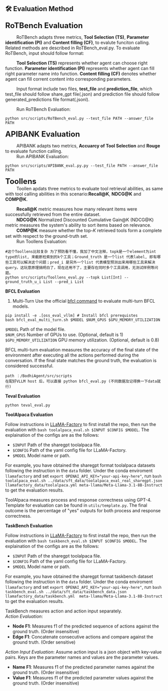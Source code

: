## 🛠️ Evaluation Method

<font size="5">**RoTBench Evaluation**</font>  

$\qquad$ RoTBench adapts three metrics, **Tool Selection (TS)**, **Parameter identification (PI)** and **Content filling (CF)**, to evalute funciton calling. Related methods are described in RoTBench_eval.py. To evaluate RoTBench, input should follow format:

$\qquad$ **Tool Selection (TS)** represents whether agent can choose right function.
**Parameter identification (PI)** represents whether agent can fill right parameter name into function.
**Content filling (CF)** denotes whether agent can fill corrent content into corresponding parameters.

$\qquad$ Input format include two files, **test_file** and **prediction_file**, which test_file should follow share_gpt file(.json) and prediction file should follow generated_predictions file format(.jsonl).

$\qquad$ Run RoTBench Evaluation:
```
python src/scripts/RoTBench_eval.py --test_file PATH --answer_file PATH
```

<font size="5"> **APIBANK Evaluation**</font>  
 
$\qquad$ APIBANK adapts two metrics, **Accuarcy of Tool Selection** and **Rouge** to evaluate function calling.  
$\qquad$ Run APIBANK Evaluation:
```
python src/scripts/APIBANK_eval.py.py --test_file PATH --answer_file PATH
```
<font size="5">**Toollens**</font>  
$\qquad$ Toollen apdats three metrics to evaluate tool retrieval abilities, as same with tool calling abilities in this scenario:**Recall@K**, **NDCG@K** and **COMP@K**.

$\qquad$ **Recall@K** metric measures how many relevant items were successfully retrieved from the entire dataset.  
$\qquad$ **NDCG@K** Normalized Discounted Cumulative Gain@K (NDCG@K) metric measures the system's ability to sort items based on relevance.  
$\qquad$ **COMP@K** measure whether the top-𝐾 retrieved tools form a complete set with respect to the ground-truth set.  
$\qquad$ Run Toollens Evaluation:
```
#这个Toollens比较复杂 为了预防看不懂，我加了中文注释，topk是一个element为int type的list, 来截断检索到的k个工具；Ground_truth 是一个list 代表label, 即有哪些工具可以解决这个问题；pred_i 是另外一个list 代表模型预测出来用哪些工具来解决query。这玩意原理搞明白了，现在还用不了，主要存在同时多个工具调用，无测试样例等问题。
python src/scripts/Toollens_eval.py --topk List[Int] --ground_truth_u_i List --pred_i List
```


 **BFCL Evaluation**        
1. Multi-Turn
Use the official [bfcl command](https://github.com/ShishirPatil/gorilla/tree/main/berkeley-function-call-leaderboard) to evaluate multi-turn BFCL models.
```
pip install -e .[oss_eval_vllm] # Install bfcl prerequistes
bash bfcl_eval_multi_turn.sh $MODEL $NUM_GPUS $GPU_MEMORY_UTILIZATION
```
`$MODEL` Path of the model file.       
`$NUM_GPUS` Number of GPUs to use. (Optional, default is 1)       
`$GPU_MEMORY_UTILIZATION` GPU memory utilization. (Optional, default is 0.8)         

BFCL multi-turn evaluation measures the accuracy of the final state of the environment after executing all the actions performed during the conversation. If the final state matches the ground truth, the evaluation is considered successful.
 ```
 path ：/BodhiAgent/src/scripts
 在配好VLLM host 后，可以直接 python bfcl_eval.py (不同数据及记得换一下data就行)
 ```

 **Teval Evaluation**  
 ```
python teval_eval.py
 ```

**ToolAlpaca Evaluation**  

Follow instructions in [LLaMA-Factory](https://github.com/hiyouga/LLaMA-Factory/tree/main) to first install the repo, then run the evaluation with `bash toolalpaca_eval.sh $INPUT $CONFIG $MODEL`. The explaination of the configs are as the follows:
- `$INPUT` Path of the sharegpt toolalpaca file.
- `$CONFIG` Path of the yaml config file for LLaMA-Factory.
- `$MODEL` Model name or path.

For example, you have obtained the sharegpt format toolalpaca datasets following the instruction in the `data` folder. Under the conda enviroment `llamafactory` and set `export OPENAI_API_KEY="your-api-key-here"`, run `bash toolalpaca_eval.sh ../data/sft_data/toolalpaca_eval_real_sharegpt.json llamafactory_data/toolalpaca.yml meta-llama/Meta-Llama-3.1-8B-Instruct` to get the evaluation results.

ToolAlpaca measures process and response correctness using GPT-4. Template for evaluation can be found in `utils/template.py`. The final outcome is the percentage of "yes" outputs for both process and response correctness.

**TaskBench Evaluation**  

Follow instructions in [LLaMA-Factory](https://github.com/hiyouga/LLaMA-Factory/tree/main) to first install the repo, then run the evaluation with `bash taskbench_eval.sh $INPUT $CONFIG $MODEL`. The explaination of the configs are as the follows:
- `$INPUT` Path of the sharegpt toolalpaca file.
- `$CONFIG` Path of the yaml config file for LLaMA-Factory.
- `$MODEL` Model name or path.

For example, you have obtained the sharegpt format taskbench dataset following the instruction in the `data` folder. Under the conda enviroment `llamafactory` and set `export OPENAI_API_KEY="your-api-key-here"`, run `bash taskbench_eval.sh ../data/sft_data/taskbench_data.json llamafactory_data/taskbench.yml  meta-llama/Meta-Llama-3.1-8B-Instruct` to get the evaluation results.

TaskBench measures action and action input separately.  
*Action Evaluation*:
- **Node F1**: Measures f1 of the predicted sequence of actions against the ground truth. (Order insensitive)  
- **Edge F1**: Concatenate consecutive actions and compare against the ground truth. (Order sensitive)

*Action Input Evaluation*:
Assume action input is a json object with key-value pairs. Keys are the parameter names and values are the parameter values.
- **Name F1**: Measures f1 of the predicted parameter names against the ground truth. (Order insensitive)  
- **Value F1**: Measures f1 of the predicted parameter values against the ground truth. (Order insensitive)
